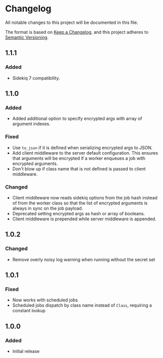 # Changelog
All notable changes to this project will be documented in this file.

The format is based on [Keep a Changelog](https://keepachangelog.com/en/1.0.0/),
and this project adheres to [Semantic Versioning](https://semver.org/spec/v2.0.0.html).

## 1.1.1

### Added

- Sidekiq 7 compatibility.

## 1.1.0

### Added

- Added additional option to specify encrypted args with array of argument indexes.

### Fixed

- Use `to_json` if it is defined when serializing encrypted args to JSON.
- Add client middleware to the server default configuration. This ensures that arguments will be encrypted if a worker enqueues a job with encrypted arguments.
- Don't blow up if class name that is not defined is passed to client middleware.

### Changed

- Client middleware now reads sidekiq options from the job hash instead of from the worker class so that the list of encrypted arguments is always in sync on the job payload.
- Deprecated setting encrypted args as hash or array of booleans.
- Client middleware is prepended while server middleware is appended.

## 1.0.2

### Changed

- Remove overly noisy log warning when running without the secret set

## 1.0.1

### Fixed

- Now works with scheduled jobs
- Scheduled jobs dispatch by class name instead of `Class`, requiring a constant lookup

## 1.0.0

### Added

- Initial release
